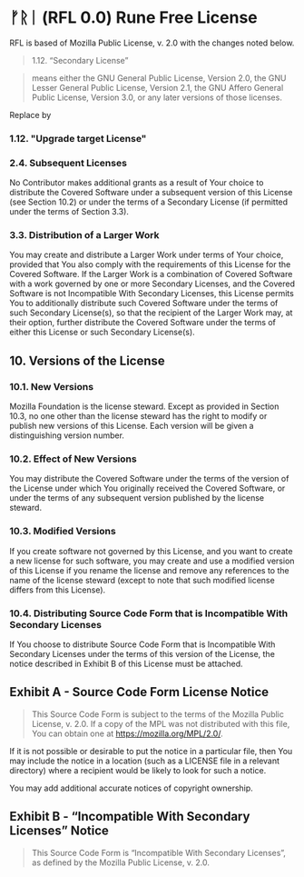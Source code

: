 # ᚠᚱᛁ (RFL 0.0) Rune Free License

RFL is based of Mozilla Public License, v. 2.0 with the changes noted
below.

> 1.12. “Secondary License”

> means either the GNU General Public License, Version 2.0, the GNU
> Lesser General Public License, Version 2.1, the GNU Affero General
> Public License, Version 3.0, or any later versions of those licenses.

Replace by

### 1.12. "Upgrade target License"

### 2.4. Subsequent Licenses

No Contributor makes additional grants as a result of Your choice to
distribute the Covered Software under a subsequent version of this
License (see Section 10.2) or under the terms of a Secondary License
(if permitted under the terms of Section 3.3).



### 3.3. Distribution of a Larger Work

You may create and distribute a Larger Work under terms of Your choice,
provided that You also comply with the requirements of this License for
the Covered Software. If the Larger Work is a combination of Covered
Software with a work governed by one or more Secondary Licenses, and
the Covered Software is not Incompatible With Secondary Licenses, this
License permits You to additionally distribute such Covered Software
under the terms of such Secondary License(s), so that the recipient of
the Larger Work may, at their option, further distribute the Covered
Software under the terms of either this License or such Secondary
License(s).

## 10. Versions of the License

### 10.1. New Versions

Mozilla Foundation is the license steward. Except as provided in Section
10.3, no one other than the license steward has the right to modify or
publish new versions of this License. Each version will be given a
distinguishing version number.

### 10.2. Effect of New Versions

You may distribute the Covered Software under the terms of the version of the
License under which You originally received the Covered Software, or under
the terms of any subsequent version published by the license steward.

### 10.3. Modified Versions

If you create software not governed by this License, and you want to create a new
license for such software, you may create and use a modified version of this
License if you rename the license and remove any references to the name of the
license steward (except to note that such modified license differs from this License).

### 10.4. Distributing Source Code Form that is Incompatible With Secondary Licenses

If You choose to distribute Source Code Form that is Incompatible With Secondary
Licenses under the terms of this version of the License, the notice described in
Exhibit B of this License must be attached.

## Exhibit A - Source Code Form License Notice

> This Source Code Form is subject to the terms of the Mozilla Public License, v. 2.0.
> If a copy of the MPL was not distributed with this file, You can obtain one
> at https://mozilla.org/MPL/2.0/.

If it is not possible or desirable to put the notice in a particular file, then You
may include the notice in a location (such as a LICENSE file in a relevant directory)
where a recipient would be likely to look for such a notice.

You may add additional accurate notices of copyright ownership.

## Exhibit B - “Incompatible With Secondary Licenses” Notice

> This Source Code Form is “Incompatible With Secondary Licenses”, as defined by the
> Mozilla Public License, v. 2.0.

